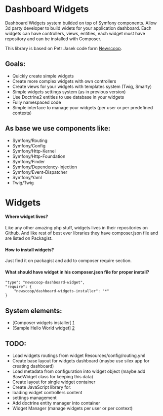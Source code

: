 Dashboard Widgets
================

Dashboard Widgets system builded on top of Symfony components. Allow 3d party developer to build widets for your application dashboard. Each widgets can have controllers, views, entities, each widget must have repository and can be installed with Composer.

This library is based on Petr Jasek code form [Newscoop][3].

## Goals:

* Quickly create simple widgets
* Create more complex widgets with own controllers
* Create views for your widgets with templates system (Twig, Smarty)
* Simple widgets settings system (as in previous version)
* Use Doctrine2 entities to use database in your widgets
* Fully namespaced code
* Simple interface to manage your widgets (per user or per predefined contexts)

## As base we use components like:

* Symfony/Routing
* Symfony/Config
* Symfony/Http-Kernel
* Symfony/Http-Foundation
* Symfony/Finder
* Symfony/Dependency-Injection
* Symfony/Event-Dispatcher
* Symfony/Yaml
* Twig/Twig

# Widgets

#### Where widget lives?

Like any other amazing php stuff, widgets lives in their repositories on Github.
And like rest of best ever libraries they have composer.json file and are listed on Packagist.

#### How to install widgets?

Just find it on packagist and add to composer require section.

#### What should have widget in his composer.json file for proper install?

    "type": "newscoop-dashboard-widget",
    "require": {
        "newscoop/dashboard-widgets-installer": "*"
    }

## System elements:

* [Composer widgets installer] [1]
* [Sample Hello World widget] [2]

## TODO:

* Load widgets routings from widget Resources/config/routing.yml
* Create base layout for widgets dashboard (maybe use silex app for creating dashboard)
* Load metadata from configuration into widget object (maybe add BaseWidget class for keeping this data)
* Create layout for single widget container
* Create JavaScript library for:
 * loading widget controllers content
 * settings management
* Add doctrine entity manager into container
* Widget Manager (manage widgets per user or per context)

[1]: https://github.com/ahilles107/newscoop-dashboard-widget-installer
[2]: https://github.com/ahilles107/hello-world-dashboard-widget
[3]: https://github.com/sourcefabric/Newscoop